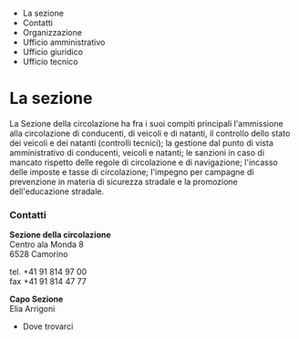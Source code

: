   * La sezione
  * Contatti
  * Organizzazione
  * Ufficio amministrativo
  * Ufficio giuridico
  * Ufficio tecnico

#  La sezione

La Sezione della circolazione ha fra i suoi compiti principali l'ammissione
alla circolazione di conducenti, di veicoli e di natanti, il controllo dello
stato dei veicoli e dei natanti (controlli tecnici); la gestione dal punto di
vista amministrativo di conducenti, veicoli e natanti; le sanzioni in caso di
mancato rispetto delle regole di circolazione e di navigazione; l'incasso
delle imposte e tasse di circolazione; l'impegno per campagne di prevenzione
in materia di sicurezza stradale e la promozione dell'educazione stradale.

###  Contatti

**Sezione della circolazione**  
Centro ala Monda 8  
6528 Camorino

tel. +41 91 814 97 00  
fax +41 91 814 47 77  

 **Capo Sezione**  
Elia Arrigoni

  * Dove trovarci

